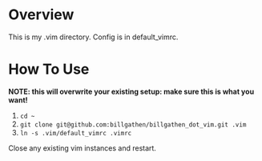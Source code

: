 # Overview

This is my .vim directory. Config is in default_vimrc.

# How To Use

**NOTE: this will overwrite your existing setup: make sure this is what you want!**

1. `cd ~`
1. `git clone git@github.com:billgathen/billgathen_dot_vim.git .vim`
1. `ln -s .vim/default_vimrc .vimrc`

Close any existing vim instances and restart.
